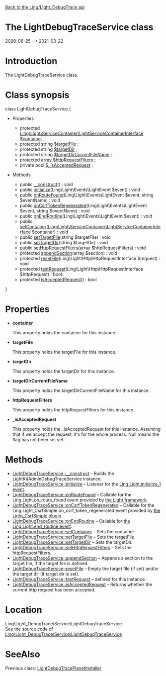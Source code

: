 [Back to the Ling/Light_DebugTrace api](https://github.com/lingtalfi/Light_DebugTrace/blob/master/doc/api/Ling/Light_DebugTrace.md)



The LightDebugTraceService class
================
2020-06-25 --> 2021-03-22






Introduction
============

The LightDebugTraceService class.



Class synopsis
==============


class <span class="pl-k">LightDebugTraceService</span>  {

- Properties
    - protected [Ling\Light\ServiceContainer\LightServiceContainerInterface](https://github.com/lingtalfi/Light/blob/master/doc/api/Ling/Light/ServiceContainer/LightServiceContainerInterface.md) [$container](#property-container) ;
    - protected string [$targetFile](#property-targetFile) ;
    - protected string [$targetDir](#property-targetDir) ;
    - protected string [$targetDirCurrentFileName](#property-targetDirCurrentFileName) ;
    - protected array [$httpRequestFilters](#property-httpRequestFilters) ;
    - private bool [$_isAcceptedRequest](#property-_isAcceptedRequest) ;

- Methods
    - public [__construct](https://github.com/lingtalfi/Light_DebugTrace/blob/master/doc/api/Ling/Light_DebugTrace/Service/LightDebugTraceService/__construct.md)() : void
    - public [initialize](https://github.com/lingtalfi/Light_DebugTrace/blob/master/doc/api/Ling/Light_DebugTrace/Service/LightDebugTraceService/initialize.md)(Ling\Light\Events\LightEvent $event) : void
    - public [onRouteFound](https://github.com/lingtalfi/Light_DebugTrace/blob/master/doc/api/Ling/Light_DebugTrace/Service/LightDebugTraceService/onRouteFound.md)(Ling\Light\Events\LightEvent $event, string $eventName) : void
    - public [onCsrfTokenRegenerated](https://github.com/lingtalfi/Light_DebugTrace/blob/master/doc/api/Ling/Light_DebugTrace/Service/LightDebugTraceService/onCsrfTokenRegenerated.md)(Ling\Light\Events\LightEvent $event, string $eventName) : void
    - public [onEndRoutine](https://github.com/lingtalfi/Light_DebugTrace/blob/master/doc/api/Ling/Light_DebugTrace/Service/LightDebugTraceService/onEndRoutine.md)(Ling\Light\Events\LightEvent $event) : void
    - public [setContainer](https://github.com/lingtalfi/Light_DebugTrace/blob/master/doc/api/Ling/Light_DebugTrace/Service/LightDebugTraceService/setContainer.md)([Ling\Light\ServiceContainer\LightServiceContainerInterface](https://github.com/lingtalfi/Light/blob/master/doc/api/Ling/Light/ServiceContainer/LightServiceContainerInterface.md) $container) : void
    - public [setTargetFile](https://github.com/lingtalfi/Light_DebugTrace/blob/master/doc/api/Ling/Light_DebugTrace/Service/LightDebugTraceService/setTargetFile.md)(string $targetFile) : void
    - public [setTargetDir](https://github.com/lingtalfi/Light_DebugTrace/blob/master/doc/api/Ling/Light_DebugTrace/Service/LightDebugTraceService/setTargetDir.md)(string $targetDir) : void
    - public [setHttpRequestFilters](https://github.com/lingtalfi/Light_DebugTrace/blob/master/doc/api/Ling/Light_DebugTrace/Service/LightDebugTraceService/setHttpRequestFilters.md)(array $httpRequestFilters) : void
    - protected [appendSection](https://github.com/lingtalfi/Light_DebugTrace/blob/master/doc/api/Ling/Light_DebugTrace/Service/LightDebugTraceService/appendSection.md)(array $section) : void
    - protected [resetFile](https://github.com/lingtalfi/Light_DebugTrace/blob/master/doc/api/Ling/Light_DebugTrace/Service/LightDebugTraceService/resetFile.md)(Ling\Light\Http\HttpRequestInterface $request) : void
    - protected [testRequest](https://github.com/lingtalfi/Light_DebugTrace/blob/master/doc/api/Ling/Light_DebugTrace/Service/LightDebugTraceService/testRequest.md)(Ling\Light\Http\HttpRequestInterface $httpRequest) : bool
    - protected [isAcceptedRequest](https://github.com/lingtalfi/Light_DebugTrace/blob/master/doc/api/Ling/Light_DebugTrace/Service/LightDebugTraceService/isAcceptedRequest.md)() : bool

}




Properties
=============

- <span id="property-container"><b>container</b></span>

    This property holds the container for this instance.
    
    

- <span id="property-targetFile"><b>targetFile</b></span>

    This property holds the targetFile for this instance.
    
    

- <span id="property-targetDir"><b>targetDir</b></span>

    This property holds the targetDir for this instance.
    
    

- <span id="property-targetDirCurrentFileName"><b>targetDirCurrentFileName</b></span>

    This property holds the targetDirCurrentFileName for this instance.
    
    

- <span id="property-httpRequestFilters"><b>httpRequestFilters</b></span>

    This property holds the httpRequestFilters for this instance.
    
    

- <span id="property-_isAcceptedRequest"><b>_isAcceptedRequest</b></span>

    This property holds the _isAcceptedRequest for this instance.
    Assuming that if we accept the request, it's for the whole process.
    Null means the flag has not been set yet.
    
    



Methods
==============

- [LightDebugTraceService::__construct](https://github.com/lingtalfi/Light_DebugTrace/blob/master/doc/api/Ling/Light_DebugTrace/Service/LightDebugTraceService/__construct.md) &ndash; Builds the LightKitAdminDebugTraceService instance.
- [LightDebugTraceService::initialize](https://github.com/lingtalfi/Light_DebugTrace/blob/master/doc/api/Ling/Light_DebugTrace/Service/LightDebugTraceService/initialize.md) &ndash; Listener for the [Ling.Light.initialize_1 event](https://github.com/lingtalfi/Light/blob/master/personal/mydoc/pages/events.md).
- [LightDebugTraceService::onRouteFound](https://github.com/lingtalfi/Light_DebugTrace/blob/master/doc/api/Ling/Light_DebugTrace/Service/LightDebugTraceService/onRouteFound.md) &ndash; Callable for the Ling.Light.on_route_found event provided by [the Light framework](https://github.com/lingtalfi/Light).
- [LightDebugTraceService::onCsrfTokenRegenerated](https://github.com/lingtalfi/Light_DebugTrace/blob/master/doc/api/Ling/Light_DebugTrace/Service/LightDebugTraceService/onCsrfTokenRegenerated.md) &ndash; Callable for the Ling.Light_CsrfSimple.on_csrf_token_regenerated event provided by [the Light_CsrfSimple plugin](Light_CsrfSimple).
- [LightDebugTraceService::onEndRoutine](https://github.com/lingtalfi/Light_DebugTrace/blob/master/doc/api/Ling/Light_DebugTrace/Service/LightDebugTraceService/onEndRoutine.md) &ndash; Callable for [the Ling.Light.end_routine event](https://github.com/lingtalfi/Light/blob/master/personal/mydoc/pages/events.md).
- [LightDebugTraceService::setContainer](https://github.com/lingtalfi/Light_DebugTrace/blob/master/doc/api/Ling/Light_DebugTrace/Service/LightDebugTraceService/setContainer.md) &ndash; Sets the container.
- [LightDebugTraceService::setTargetFile](https://github.com/lingtalfi/Light_DebugTrace/blob/master/doc/api/Ling/Light_DebugTrace/Service/LightDebugTraceService/setTargetFile.md) &ndash; Sets the targetFile.
- [LightDebugTraceService::setTargetDir](https://github.com/lingtalfi/Light_DebugTrace/blob/master/doc/api/Ling/Light_DebugTrace/Service/LightDebugTraceService/setTargetDir.md) &ndash; Sets the targetDir.
- [LightDebugTraceService::setHttpRequestFilters](https://github.com/lingtalfi/Light_DebugTrace/blob/master/doc/api/Ling/Light_DebugTrace/Service/LightDebugTraceService/setHttpRequestFilters.md) &ndash; Sets the httpRequestFilters.
- [LightDebugTraceService::appendSection](https://github.com/lingtalfi/Light_DebugTrace/blob/master/doc/api/Ling/Light_DebugTrace/Service/LightDebugTraceService/appendSection.md) &ndash; Appends a section to the target file, if the target file is defined.
- [LightDebugTraceService::resetFile](https://github.com/lingtalfi/Light_DebugTrace/blob/master/doc/api/Ling/Light_DebugTrace/Service/LightDebugTraceService/resetFile.md) &ndash; Empty the target file (if set) and/or the target dir (if target dir is set).
- [LightDebugTraceService::testRequest](https://github.com/lingtalfi/Light_DebugTrace/blob/master/doc/api/Ling/Light_DebugTrace/Service/LightDebugTraceService/testRequest.md) &ndash; defined for this instance.
- [LightDebugTraceService::isAcceptedRequest](https://github.com/lingtalfi/Light_DebugTrace/blob/master/doc/api/Ling/Light_DebugTrace/Service/LightDebugTraceService/isAcceptedRequest.md) &ndash; Returns whether the current http request has been accepted.





Location
=============
Ling\Light_DebugTrace\Service\LightDebugTraceService<br>
See the source code of [Ling\Light_DebugTrace\Service\LightDebugTraceService](https://github.com/lingtalfi/Light_DebugTrace/blob/master/Service/LightDebugTraceService.php)



SeeAlso
==============
Previous class: [LightDebugTracePlanetInstaller](https://github.com/lingtalfi/Light_DebugTrace/blob/master/doc/api/Ling/Light_DebugTrace/Light_PlanetInstaller/LightDebugTracePlanetInstaller.md)<br>
